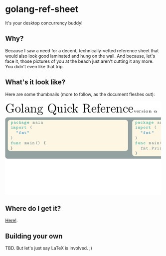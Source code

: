 # golang-ref-sheet

It's your desktop concurrency buddy!

## Why?

Because I saw a need for a decent, technically-vetted reference sheet that would also look good laminated and hung on the wall.  And because, let's face it, those pictures of you at the beach just aren't cutting it any more.  You didn't even like that trip.

## What's it look like?

Here are some thumbnails (more to follow, as the document fleshes out):

![preview1](github/preview1.png)

## Where do I get it?

[Here!](https://raw.githubusercontent.com/alaska/golang-ref-sheet/master/golang-ref-sheet.pdf).

## Building your own

TBD.
But let's just say LaTeX is involved. ;)
